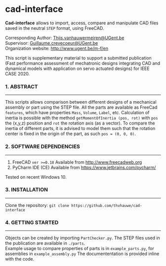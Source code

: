# cad-interface

**Cad-interface** allows to import, access, compare and manipulate CAD files saved in the neutral `STEP` format, using FreeCAD.

Corresponding Author: Thijs.vanhauwermeiren@UGent.be  
Supervisor: Guillaume.crevecoeur@UGent.be   
Organization website: http://www.ugent.be/m-f/en   

This script is supplementary material to support a submitted publication (Fast performance assessment of mechatronic designs integrating CAD and dynamical models with application on servo actuated designs) for IEEE CASE 2020.

### 1. ABSTRACT
----
This scripts allows comparison between different designs of a mechanical assembly or part using the STEP file.
All the parts are available as FreeCad `features`, which have properties `Mass`, `Volume`, `Label`, etc. Calculation of inertia is possible with the method `getMomentOfInertia (pos, rot)` with `pos` the (x,y,z) position and `rot` the rotation axis (as a vector). To compare the inertia of different parts, it is advised to model them such that the rotation center is fixed in the origin of the part, as such `pos = (0, 0, 0)`.

### 2. SOFTWARE DEPENDENCIES
----

1. FreeCAD `ver >=0.18` Available from http://www.freecadweb.org
1. PyCharm IDE (CE) Available from https://www.jetbrains.com/pycharm/

Tested on recent Windows 10.

### 3. INSTALLATION
---------------------------

Clone the repository:
`git clone https://github.com/thvhauwe/cad-interface`

### 4. GETTING STARTED
------------------

Objects can be created by importing `PartChecker.py`. The STEP files used in the publication are available in `./parts`.  
Example usage to compare properties of parts is in `example_parts.py`, for assemblies in `example_assembly.py` The documententation is provided inline with the code.

